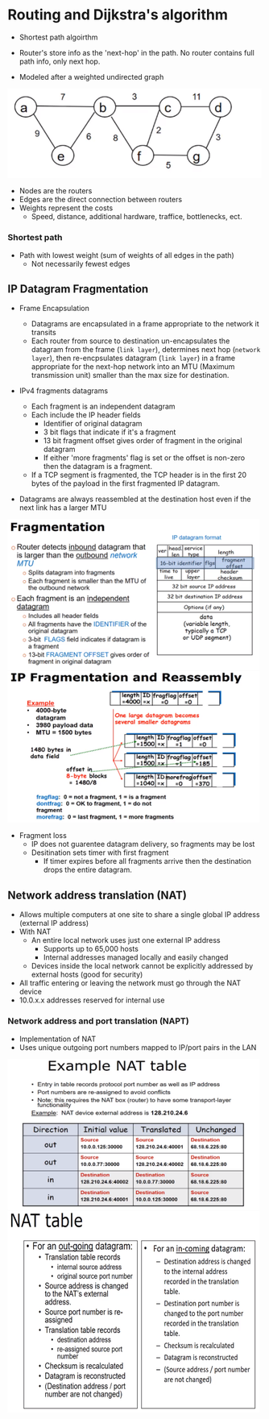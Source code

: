# Routing and Dijkstra's algorithm

- Shortest path algoirthm
- Router's store info as the 'next-hop' in the path. No router contains full path info, only next hop.

- Modeled after a weighted undirected graph

<img src="./../../images/nodes.PNG">

- Nodes are the routers
- Edges are the direct connection between routers
- Weights represent the costs
  - Speed, distance, additional hardware, traffice, bottlenecks, ect.

### Shortest path

- Path with lowest weight (sum of weights of all edges in the path)
  - Not necessarily fewest edges

## IP Datagram Fragmentation

- Frame Encapsulation

  - Datagrams are encapsulated in a frame appropriate to the network it transits
  - Each router from source to destination un-encapsulates the datagram from the frame (`link layer`), determines next hop (`network layer`), then re-encpsulates datagram (`link layer`) in a frame appropriate for the next-hop network into an MTU (Maximum transmission unit) smaller than the max size for destination.

- IPv4 fragments datagrams

  - Each fragment is an independent datagram
  - Each include the IP header fields
    - Identifier of original datagram
    - 3 bit flags that indicate if it's a fragment
    - 13 bit fragment offset gives order of fragment in the original datagram
    - If either 'more fragments' flag is set or the offset is non-zero then the datagram is a fragment.
  - If a TCP segment is fragmented, the TCP header is in the first 20 bytes of the payload in the first fragmented IP datagram.

- Datagrams are always reassembled at the destination host even if the next link has a larger MTU

<img src="./../../images/fragmentation.PNG" width="500px" height="300px">

<img src="./../../images/fragmentationandreassembly.PNG" width="500px" height="300px">

- Fragment loss
  - IP does not guarentee datagram delivery, so fragments may be lost
  - Desitination sets timer with first fragment
    - If timer expires before all fragments arrive then the destination drops the entire datagram.

## Network address translation (NAT)

- Allows multiple computers at one site to share a single global IP address (external IP address)
- With NAT
  - An entire local network uses just one external IP address
    - Supports up to 65,000 hosts
    - Internal addresses managed locally and easily changed
  - Devices inside the local network cannot be explicitly addressed by external hosts (good for security)
- All traffic entering or leaving the network must go through the NAT device
- 10.0.x.x addresses reserved for internal use

### Network address and port translation (NAPT)

- Implementation of NAT
- Uses unique outgoing port numbers mapped to IP/port pairs in the LAN

<img src="./../../images/nattable.PNG" width="500px" height="300px">

<img src="./../../images/nattable2.PNG" width="500px" height="400px">
